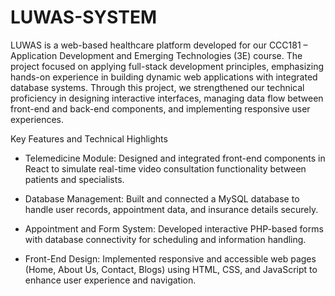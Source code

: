 # LUWAS-SYSTEM
LUWAS is a web-based healthcare platform developed for our CCC181 – Application Development and Emerging Technologies (3E) course. The project focused on applying full-stack development principles, emphasizing hands-on experience in building dynamic web applications with integrated database systems. Through this project, we strengthened our technical proficiency in designing interactive interfaces, managing data flow between front-end and back-end components, and implementing responsive user experiences.

Key Features and Technical Highlights

- Telemedicine Module: Designed and integrated front-end components in React to simulate real-time video consultation functionality between patients and specialists.

- Database Management: Built and connected a MySQL database to handle user records, appointment data, and insurance details securely.

- Appointment and Form System: Developed interactive PHP-based forms with database connectivity for scheduling and information handling.

- Front-End Design: Implemented responsive and accessible web pages (Home, About Us, Contact, Blogs) using HTML, CSS, and JavaScript to enhance user experience and navigation.
